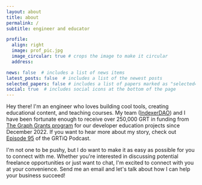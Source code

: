```yaml
---
layout: about
title: about
permalink: /
subtitle: engineer and educator

profile:
  align: right
  image: prof_pic.jpg
  image_circular: true # crops the image to make it circular
  address:

news: false  # includes a list of news items
latest_posts: false  # includes a list of the newest posts
selected_papers: false # includes a list of papers marked as "selected={true}"
social: true  # includes social icons at the bottom of the page
---
```


Hey there! I'm an engineer who loves building cool tools, creating educational content, and teaching courses. My team ([IndexerDAO](https://www.indexerdao.com/)) and I have been fortunate enough to receive over 250,000 GRT in funding from [The Graph Grants program](https://thegraph.com/ecosystem/grants/) for our developer education projects since December 2022. If you want to hear more about my story, check out [Episode 95](https://www.grtiq.com/grtiq-podcast-95-alex-pakalniskis/) of the GRTiQ Podcast.

I'm not one to be pushy, but I do want to make it as easy as possible for you to connect with me. Whether you're interested in discussing potential freelance opportunities or just want to chat, I'm excited to connect with you at your convenience. Send me an email and let's talk about how I can help your business succeed!
